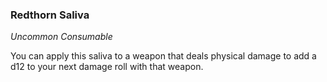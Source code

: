 ### Redthorn Saliva
_Uncommon Consumable_

You can apply this saliva to a weapon that deals physical damage to add a d12 to your next damage roll with that weapon.